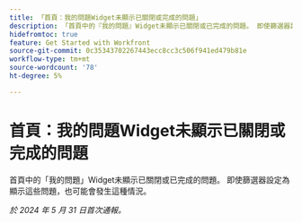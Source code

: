 ```yaml
---
title: 「首頁：我的問題Widget未顯示已關閉或完成的問題」
description: 「首頁中的『我的問題』Widget未顯示已關閉或已完成的問題。 即使篩選器設定為顯示這些問題，也可能會發生這種情況。」
hidefromtoc: true
feature: Get Started with Workfront
source-git-commit: 0c35343702267443ecc8cc3c506f941ed479b81e
workflow-type: tm+mt
source-wordcount: '78'
ht-degree: 5%

---
```



# 首頁：我的問題Widget未顯示已關閉或完成的問題

首頁中的「我的問題」Widget未顯示已關閉或已完成的問題。 即使篩選器設定為顯示這些問題，也可能會發生這種情況。

_於 2024 年 5 月 31 日首次通報。_
